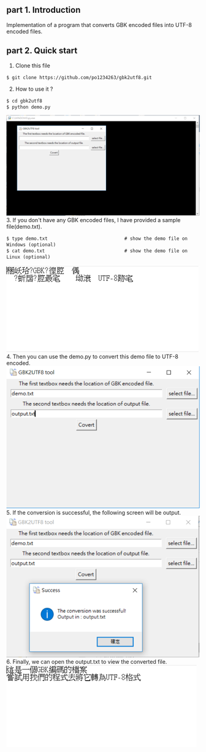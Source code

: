 ## part 1. Introduction

Implementation of a program that converts GBK encoded files into UTF-8 encoded files.

## part 2. Quick start
1. Clone this file
```bashrc
$ git clone https://github.com/po1234263/gbk2utf8.git
```
2. How to use it ?
```bashrc
$ cd gbk2utf8
$ python demo.py
```
![image](./images/demomain.png)
3. If you don't have any GBK encoded files, I have provided a sample file(demo.txt).
```bashrc
$ type demo.txt                		       # show the demo file on Windows (optional)
$ cat demo.txt                 			   # show the demo file on Linux (optional)
```
![image](./images/demotxt.png)
<br>
4. Then you can use the demo.py to convert this demo file to UTF-8 encoded.
![image](./images/demo1.png)
<br>
5. If the conversion is successful, the following screen will be output.
![image](./images/demo2.png)
<br>
6. Finally, we can open the output.txt to view the converted file.
![image](./images/demo3.png)